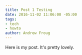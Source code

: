```yaml
---
title: Post 1 Testing
date: 2016-11-02 11:06:00 -05:00
tags:
- tech
- howto
author: Andrew Froug
---
```


Here is my post. It's pretty lovely.